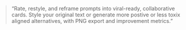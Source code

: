 

> “Rate, restyle, and reframe prompts into viral-ready, collaborative cards. Style your original text or generate more postive or less toxix aligned alternatives, with PNG export and improvement metrics.”

